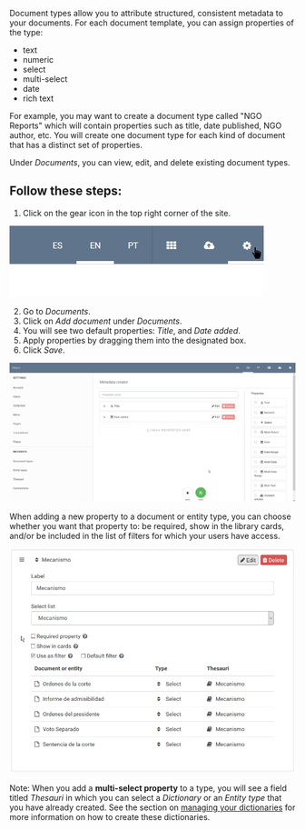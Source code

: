 Document types allow you to attribute structured, consistent metadata to your documents. For each document template, you can assign properties of the type:
* text 
* numeric
* select
* multi-select
* date
* rich text

For example, you may want to create a document type called "NGO Reports" which will contain properties such as title, date published, NGO author, etc. You will create one document type for each kind of document that has a distinct set of properties.

Under _Documents_, you can view, edit, and delete existing document types. 

## Follow these steps:

1. Click on the gear icon in the top right corner of the site.

![Gear icon](https://raw.githubusercontent.com/huridocs/uwazi-assets/master/wiki/screenshots/settings_link.jpg)

2. Go to _Documents_.
3. Click on _Add document_ under _Documents_.
4. You will see two default properties: _Title_, and _Date added_. 
5. Apply properties by dragging them into the designated box. 
6. Click _Save_.

![New template](https://raw.githubusercontent.com/huridocs/uwazi-assets/master/wiki/screenshots/new_document_entity.jpg)

When adding a new property to a document or entity type, you can choose whether you want that property to: be required, show in the library cards, and/or be included in the list of filters for which your users have access. 

![property options](https://raw.githubusercontent.com/huridocs/uwazi-assets/master/wiki/screenshots/document_properties.jpg)

Note: When you add a **multi-select property** to a type, you will see a field titled _Thesauri_ in which you can select a _Dictionary_ or an _Entity type_ that you have already created. See the section on [managing your dictionaries](https://github.com/huridocs/uwazi/wiki/Build-the-information-architecture#manage-your-dictionaries) for more information on how to create these dictionaries. 